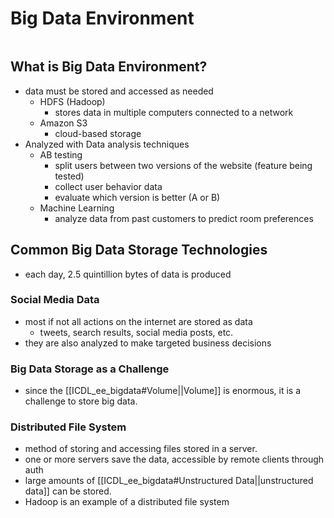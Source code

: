 # Big Data Environment
```toc
```

## What is Big Data Environment?
- data must be stored and accessed as needed
	- HDFS (Hadoop)
		- stores data in multiple computers connected to a network
	- Amazon S3
		- cloud-based storage
- Analyzed with Data analysis techniques
	- AB testing
		- split users between two versions of the website (feature being tested)
		- collect user behavior data 
		- evaluate which version is better (A or B)
	- Machine Learning
		- analyze data from past customers to predict room preferences

## Common Big Data Storage Technologies
- each day, 2.5 quintillion bytes of data is produced 
### Social Media Data
- most if not all actions on the internet are stored as data
	- tweets, search results, social media posts, etc.
- they are also analyzed to make targeted business decisions

### Big Data Storage as a Challenge
- since the [[ICDL_ee_bigdata#Volume||Volume]] is enormous, it is a challenge to store big data. 

### Distributed File System
- method of storing and accessing files stored in a server.
- one or more servers save the data, accessible by remote clients through auth
- large amounts of [[ICDL_ee_bigdata#Unstructured Data||unstructured data]] can be stored.
- Hadoop is an example of a distributed file system